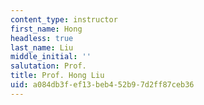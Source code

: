```yaml
---
content_type: instructor
first_name: Hong
headless: true
last_name: Liu
middle_initial: ''
salutation: Prof.
title: Prof. Hong Liu
uid: a084db3f-ef13-beb4-52b9-7d2ff87ceb36
---
```


